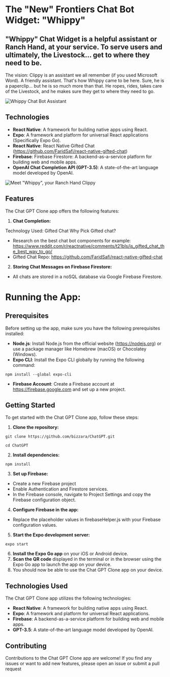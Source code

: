 # The "New" Frontiers Chat Bot Widget:  "Whippy"
## "Whippy" Chat Widget is a helpful assistant or Ranch Hand, at your service. To serve users and ultimately, the Livestock... get to where they need to be.  

The vision:  Clippy is an assistant we all remember (if you used Microsoft Word).  A friendly assistant.  That's how Whippy came to be here.  Sure, he is a paperclip... but he is so much more than that.  He ropes, rides, takes care of the Livestock, and he makes sure they get to where they need to go.  

![Whippy Chat Bot Assistant](https://ibb.co/5MJTzFC)

## Technologies

-   **React Native**: A framework for building native apps using React.
-   **Expo**: A framework and platform for universal React applications (Specifically Expo Go).
-   **React Native**: React Native Gifted Chat (https://github.com/FaridSafi/react-native-gifted-chat)
-   **Firebase**: Firebase Firestore: A backend-as-a-service platform for building web and mobile apps.
-   **OpenAI Chat Completion API (GPT-3.5)**: A state-of-the-art language model developed by OpenAI.

![Meet "Whippy", your Ranch Hand Clippy]([https://i.ibb.co/RcNyyT6/chatgpt.png](https://drive.google.com/file/d/1PrCkEH2LUo1qkqSTvgIwaoaBzNggRlEL/preview))

## Features

The Chat GPT Clone app offers the following features:

1. **Chat Completion:**

Technology Used:  Gifted Chat
Why Pick Gifted chat?
-   Research on the best chat bot components for example: https://www.reddit.com/r/reactnative/comments/t21bls/is_gifted_chat_the_best_way_to_go/
-   Gifted Chat Repo: https://github.com/FaridSafi/react-native-gifted-chat

2. **Storing Chat Messages on Firebase Firestore:**

-  All chats are stored in a noSQL database via Google Firebase Firestore.  



# Running the App:

## Prerequisites

Before setting up the app, make sure you have the following prerequisites installed:

-   **Node.js**: Install Node.js from the official website (https://nodejs.org) or use a package manager like Homebrew (macOS) or Chocolatey (Windows).
-   **Expo CLI**: Install the Expo CLI globally by running the following command:

```shell
npm install --global expo-cli

```

-   **Firebase Account**: Create a Firebase account at https://firebase.google.com and set up a new project.

## Getting Started

To get started with the Chat GPT Clone app, follow these steps:

1. **Clone the repository:**

```shell
git clone https://github.com/bizzara/ChatGPT.git

cd ChatGPT
```

2. **Install dependencies:**

```shell
npm install
```

3. **Set up Firebase:**

-   Create a new Firebase project
-   Enable Authentication and Firestore services.
-   In the Firebase console, navigate to Project Settings and copy the Firebase configuration object.

4. **Configure Firebase in the app:**

-   Replace the placeholder values in firebaseHelper.js with your Firebase configuration values.

5. **Start the Expo development server:**

```shell
expo start
```

6. **Install the Expo Go app** on your iOS or Android device.
7. **Scan the QR code** displayed in the terminal or in the browser using the Expo Go app to launch the app on your device.
8. You should now be able to use the Chat GPT Clone app on your device.

## Technologies Used

The Chat GPT Clone app utilizes the following technologies:

-   **React Native**: A framework for building native apps using React.
-   **Expo**: A framework and platform for universal React applications.
-   **Firebase**: A backend-as-a-service platform for building web and mobile apps.
-   **GPT-3.5**: A state-of-the-art language model developed by OpenAI.

## Contributing

Contributions to the Chat GPT Clone app are welcome! If you find any issues or want to add new features, please open an issue or submit a pull request
